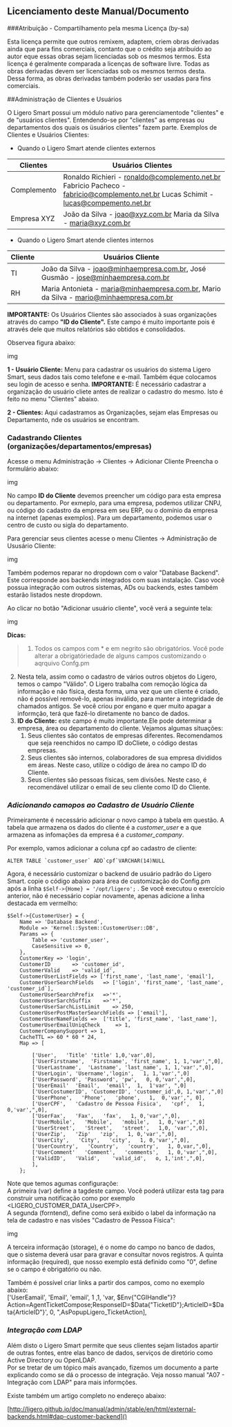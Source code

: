 ## Licenciamento deste Manual/Documento

###Atribuição - Compartilhamento pela mesma Licença (by-sa)

Esta licença permite que outros remixem, adaptem, criem obras derivadas ainda que para fins comerciais, contanto que o crédito seja atribuído ao autor eque essas obras sejam licenciadas sob os mesmos termos. Esta licença é geralmente comparada a licenças de software livre. Todas as obras derivadas devem ser licenciadas sob os mesmos termos desta. Dessa forma, as obras derivadas também poderão ser usadas para fins comerciais.

##Administração de Clientes e Usuários 

O Ligero Smart possui um módulo nativo para gerenciamentode "clientes" e de "usuários clientes". Entendendo-se por "clientes" as empresas ou departamentos dos quais os üsuários clientes" fazem parte. 
Exemplos de Clientes e Usuários Clientes:
- Quando o Ligero Smart atende clientes externos 

| Clientes    | Usuários Clientes                                                                                                                    |
|-------------|--------------------------------------------------------------------------------------------------------------------------------------|
|Complemento | Ronaldo Richieri - ronaldo@complemento.net.br Fabricio Pacheco - fabricio@complemento.net.br Lucas Schimit - lucas@compemento.net.br |
| Empresa XYZ | João da Silva - joao@xyz.com.br Maria da Silva - maria@xyz.com.br  


- Quando o Ligero Smart atende clientes internos

| Cliente  | Usuários Cliente                                                                       |
|----------|----------------------------------------------------------------------------------------|
| TI       | João da Silva - joao@minhaempresa.com.br, José Gusmão - jose@minhaempresa.com.br        |
| RH       | Maria Antonieta - maria@minhaempresa.com.br, Mario da Silva - mario@minhaempresa.com.br |

__IMPORTANTE:__ Os Usuários Clientes são associados à suas organizações através do campo __"ID do Cliente".__ Este campo é muito importante pois é através dele que muitos relatórios são obtidos e consolidados.

Observea figura abaixo:

img

__1 - Usuário Cliente:__ Menu para cadastrar os usuários do sistema Ligero Smart, seus dados tais como telefone e e-mail. Também éque colocamos seu login de acesso e senha.
__IMPORTANTE:__ É necessário cadastrar a organização do usuário cliete antes de realizar o cadastro do mesmo. Isto é feito no menu "Clientes" abaixo.

__2 - Clientes:__ Aqui cadastramos as Organizações, sejam elas Empresas ou Departamento, nde os usuários se encontram. 

### Cadastrando Clientes (organizações/departamentos/empresas)

Acesse o menu Administração -> Clientes -> Adicionar Cliente 
Preencha o formulário abaixo:

img

No campo __ID do Cliente__ devemos preencher um código para esta empresa ou departamento. Por exmeplo, para uma empresa, podemos utilizar CNPJ, ou código do cadastro da empresa em seu ERP, ou o domínio da empresa na internet (apenas exemplos). Para um departamento, podemos usar o centro de custo ou sigla do departamento.

Para gerenciar seus clientes acesse o menu Clientes -> Administração de Ususário Cliente:

img

Também podemos reparar no dropdown com o valor "Database Backend". Este corresponde aos backends integrados com suas instalação. Caso você possua integração com outros sistemas, ADs ou backends, estes também estarão listados neste dropdown.

Ao clicar no botão "Adicionar usuário cliente", você verá a seguinte tela:

img

__Dicas:__ 

> 1. Todos os campos com * e em negrito são obrigatórios. Você pode alterar a obrigatóriedade de alguns campos customizando o aqrquivo Confg.pm
2. Nesta tela, assim como o cadastro de vários outros objetos do Ligero, temos o campo "Válido". O Ligero trabalha com remoção lógica da informação e não física, desta forma, uma vez que um cliente é criado, não é possível removê-lo, apenas inválido, para manter a integridade de chamados antigos. Se você criou por engano e quer muito apagar a informção, terá que fazê-lo diretamente no banco de dados.
3. __ID do Cliente:__ este campo é muito importante.Ele pode determinar a empresa, área ou departamento do cliente. Vejamos algumas situações:
    1. Seus clientes são contatos de empresas diferentes. Recomendamos que seja reenchidos no campo ID  doCliete, o código destas empresas.
    2. Seus clientes são internos, colaboradores de sua empresa divididos em áreas. Neste caso, utilize o código de área no campo ID do Cliente.
    3. Seus clientes são pessoas físicas, sem divisões. Neste caso, é recomendável utilizar o email de seu cliente como ID do Cliente.

### *Adicionando camopos ao Cadastro de Usuário Cliente*

Primeiramente é necessário adicionar o novo campo à tabela em questão.
A tabela que armazena os dados do cliente é a *customer_user* e a que armazena as infomações da empresa é a *customer_company*. 

Por exemplo, vamos adicionar a coluna cpf ao cadastro de cliente: 

    ALTER TABLE `customer_user` ADD`cpf`VARCHAR(14)NULL

Agora, é necessário customizar o backend de usuário padrão do Ligero Smart. copie o código abaixo para área de customização do Config.pm após a linha `$Self->{Home} = '/opt/ligero';` . Se você executou o exercício anterior, não é necessário copiar novamente, apenas adicione a linha destacada em vermelho:  

    $Self->{CustomerUser} = {  
        Name => 'Database Backend',
        Module => 'Kernel::System::CustomerUser::DB',
        Params => {
            Table => 'customer_user',
            CaseSensitive => 0,
        },
        CustomerKey => 'login',
        CustomerID       => 'customer_id',
        CustomerValid    => 'valid_id',
        CustomerUserListFields => ['first_name', 'last_name', 'email'],
        CustomerUserSearchFields   => ['login', 'first_name', 'last_name', 'customer_id`],
        CustomerUserSearchPrefix   =>'*',
        CustomerUserSarchSuffix    =>'*',
        CustomerUserSarchListLimit    => 250,
        CustomerUserPostMasterSearchFields => ['email'],
        CustomerUserNameFields =>  ['title', 'first_name', 'last_name'],
        CostumerUserEmailUniqCheck     => 1,
        CustomerCompanySupport => 1,
        CacheTTL => 60 * 60 * 24,
        Map => [

            ['User',   'Title' 'title' 1,0,'var',0],
            ['UserFirstname',  'Firstname', 'first_name', 1, 1,'var',",0],
            ['UserLastname',  'Lastname', 'last_name', 1, 1,'var',",0],
            ['UserLogin', 'Username','login',   1, 1,'var',",0]
            ['UserPassword', 'Password', 'pw',   0, 0,'var',",0],
            ['UserEmail'  'Email',  'email',  1,  1'var', ",0]
            ['UserCostumerID', 'CustomerID', 'customer_id',0, 1,'var',",0]
            ['UserPhone',   'Phone',   'phone',   1,  0,'var',", 0],
            ['UserCPF',   'Cadastro de Pessoa Fisica',   'cpf',   1, 0,'var',",0],
            ['UserFax',   'Fax',   'fax',   1, 0,'var',",0],
            ['UserMobile',   'Mobile',   'mobile',   1, 0,'var',",0]
            ['UserStreet',   'Street',   'street',   1,0, 'var',",0],
            ['UserZip',   'Zip'   'zip',   1, 0,'var',",0],
            ['UserCity',   'City',   'city',   1, 0,'var',",0],
            ['UserCountry',   'Country',   'country',   1, 0,var,",0],
            ['UserComment'   'Comment',   'comments',   1, 0,'var',",0],
            ['ValidID',   'Valid',    'valid_id',   o, 1,'int',",0],
            ],
        };


 Note que temos agumas configuraçõe:  
 A primeira (var) define a tagdeste campo. Você poderá utilizar esta tag para construir uma notificação como por exemplo <LIGERO_CUSTOMER_DATA_UserCPF>.  
 A segunda (forntend), define como será exibido o label da informação na tela de cadastro e nas visões "Cadastro de Pessoa Física":  

 img

 A terceira informação (storage), é o nome do campo no banco de dados, que o sistema deverá usar para gravar e consultar novos registros.
 A quinta informação (required), que nosso exemplo está definido como "0", define se o campo é obrigatório ou não.

 Também é possível criar links a partir dos campos, como no exemplo abaixo:  
        ['UserEamail',    'Email', 'email',   1 ,1, 'var, $Env{"CGIHandle"}? Action=AgentTicketCompose;ResponseID=$Data{"TicketID"};ArticleID=$Data{ArticleID"}', 0, ",AsPopupLigero_TicketAction],

### *Integração com LDAP*

Além disto o Ligero Smart permite que seus clientes sejam listados apartir de outras fontes, entre elas banco de dados, serviços de diretório como Active Directory ou OpenLDAP.  
Por se tretar de um tópico mais avançado, fizemos um documento a parte explicando como se dá o processo de integração. Veja nosso manual "A07 - Integração com LDAP" para mais informções.  

Existe também um artigo completo no endereço abaixo:

 [http://ligero.github.io/doc/manual/admin/stable/en/html/external-backends.html#dap-customer-backend]()